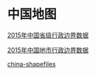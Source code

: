 # 中国地图

[2015年中国省级行政边界数据](http://www.resdc.cn/data.aspx?DATAID=200)

[2015年中国地市行政边界数据](http://www.resdc.cn/data.aspx?DATAID=201)

[china-shapefiles](https://gitee.com/fcbyoung/china-shapefiles)
